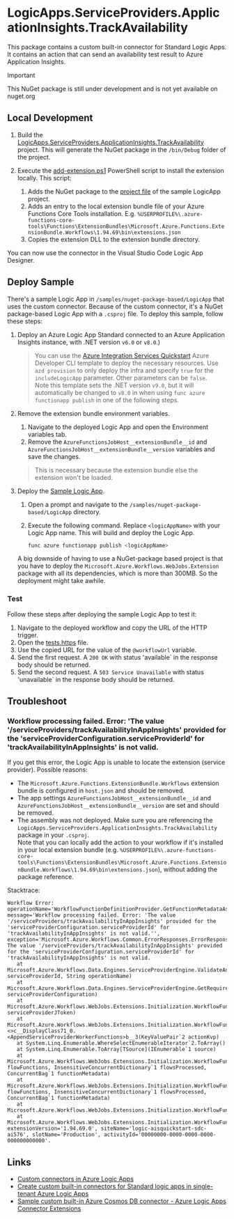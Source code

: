 # LogicApps.ServiceProviders.ApplicationInsights.TrackAvailability

This package contains a custom built-in connector for Standard Logic Apps. It contains an action that can send an availability test result to Azure Application Insights.

> [!IMPORTANT]  
> This NuGet package is still under development and is not yet available on nuget.org

## Local Development

1. Build the [LogicApps.ServiceProviders.ApplicationInsights.TrackAvailability](/src/LogicApps.ServiceProviders.ApplicationInsights.TrackAvailability.csproj) project. This will generate the NuGet package in the `/bin/Debug` folder of the project.

1. Execute the [add-extension.ps1](/script/add-extension.ps1) PowerShell script to install the extension locally. This script:

    1. Adds the NuGet package to the [project file](/samples/nuget-package-based/LogicApp/LogicApp.csproj) of the sample LogicApp project.
    1. Adds an entry to the local extension bundle file of your Azure Functions Core Tools installation. 
       E.g. `%USERPROFILE%\.azure-functions-core-tools\Functions\ExtensionBundles\Microsoft.Azure.Functions.ExtensionBundle.Workflows\1.94.69\bin\extensions.json`
    1. Copies the extension DLL to the extension bundle directory.

You can now use the connector in the Visual Studio Code Logic App Designer.

## Deploy Sample

There's a sample Logic App in `/samples/nuget-package-based/LogicApp` that uses the custom connector. Because of the custom connector, it's a NuGet package-based Logic App with a `.csproj` file. To deploy this sample, follow these steps:

1. Deploy an Azure Logic App Standard connected to an Azure Application Insights instance, with .NET version `v6.0` or `v8.0`.)  

   > You can use the [Azure Integration Services Quickstart](https://github.com/ronaldbosma/azure-integration-services-quickstart) Azure Developer CLI template to deploy the necessary resources. 
   > Use `azd provision` to only deploy the infra and specify `true` for the `includeLogicApp` parameter. Other parameters can be `false`.  
   > Note this template sets the .NET version `v9.0`, but it will automatically be changed to `v8.0` in when using `func azure functionapp publish` in one of the following steps.

1. Remove the extension bundle environment variables.
   1. Navigate to the deployed Logic App and open the Environment variables tab. 
   1. Remove the `AzureFunctionsJobHost__extensionBundle__id` and `AzureFunctionsJobHost__extensionBundle__version` variables and save the changes. 
   
   > This is necessary because the extension bundle else the extension won't be loaded.

1. Deploy the [Sample Logic App](/samples/nuget-package-based/LogicApp/).
   1. Open a prompt and navigate to the `/samples/nuget-package-based/LogicApp` directory.
   1. Execute the following command. Replace `<logicAppName>` with your Logic App name. This will build and deploy the Logic App.

      ```bash
      func azure functionapp publish <logicAppName>
      ```

   A big downside of having to use a NuGet-package based project is that you have to deploy the `Microsoft.Azure.Workflows.WebJobs.Extension` package with all its dependencies, which is more than 300MB. So the deployment might take awhile. 

### Test

Follow these steps after deploying the sample Logic App to test it:

1. Navigate to the deployed workflow and copy the URL of the HTTP trigger.
1. Open the [tests.https](/tests/tests.http) file.
1. Use the copied URL for the value of the `@workflowUrl` variable.
1. Send the first request. A `200 OK` with status 'available` in the response body should be returned.
1. Send the second request. A `503 Service Unavailable` with status 'unavailable` in the response body should be returned.


## Troubleshoot

### Workflow processing failed. Error: 'The value '/serviceProviders/trackAvailabilityInAppInsights' provided for the 'serviceProviderConfiguration.serviceProviderId' for 'trackAvailabilityInAppInsights' is not valid.

If you get this error, the Logic App is unable to locate the extension (service provider). Possible reasons:
- The `Microsoft.Azure.Functions.ExtensionBundle.Workflows` extension bundle is configured in `host.json` and should be removed.
- The app settings `AzureFunctionsJobHost__extensionBundle__id` and `AzureFunctionsJobHost__extensionBundle__version` are set and should be removed.
- The assembly was not deployed. Make sure you are referencing the `LogicApps.ServiceProviders.ApplicationInsights.TrackAvailability` package in your `.csproj`.  
  Note that you can locally add the action to your workflow if it's installed in your local extension bundle (e.g. `%USERPROFILE%\.azure-functions-core-tools\Functions\ExtensionBundles\Microsoft.Azure.Functions.ExtensionBundle.Workflows\1.94.69\bin\extensions.json`), without adding the package reference.

Stacktrace:

```
Workflow Error: operationName='WorkflowFunctionDefinitionProvider.GetFunctionMetadataAsync', message='Workflow processing failed. Error: 'The value '/serviceProviders/trackAvailabilityInAppInsights' provided for the 'serviceProviderConfiguration.serviceProviderId' for 'trackAvailabilityInAppInsights' is not valid.'', exception='Microsoft.Azure.Workflows.Common.ErrorResponses.ErrorResponseMessageException: The value '/serviceProviders/trackAvailabilityInAppInsights' provided for the 'serviceProviderConfiguration.serviceProviderId' for 'trackAvailabilityInAppInsights' is not valid.
   at Microsoft.Azure.Workflows.Data.Engines.ServiceProviderEngine.ValidateAndGetServiceProvider(String serviceProviderId, String operationName)
   at Microsoft.Azure.Workflows.Data.Engines.ServiceProviderEngine.GetRequiredLanguageWorkers(ServiceProviderConfiguration serviceProviderConfiguration)
   at Microsoft.Azure.Workflows.WebJobs.Extensions.Initialization.WorkflowFunctionDefinitionProvider.GetServiceProviderLanguageWorkers(JToken serviceProviderJToken)
   at Microsoft.Azure.Workflows.WebJobs.Extensions.Initialization.WorkflowFunctionDefinitionProvider.<>c__DisplayClass71_0.<AppendServiceProviderWorkerFunctions>b__3(KeyValuePair`2 actionKvp)
   at System.Linq.Enumerable.WhereSelectEnumerableIterator`2.ToArray()
   at System.Linq.Enumerable.ToArray[TSource](IEnumerable`1 source)
   at Microsoft.Azure.Workflows.WebJobs.Extensions.Initialization.WorkflowFunctionDefinitionProvider.AppendServiceProviderWorkerFunctions(FlowFunction[] flowFunctions, InsensitiveConcurrentDictionary`1 flowsProcessed, ConcurrentBag`1 functionMetadata)
   at Microsoft.Azure.Workflows.WebJobs.Extensions.Initialization.WorkflowFunctionDefinitionProvider.LoadRequiredLanguageTriggerBinding(FlowFunction[] flowFunctions, InsensitiveConcurrentDictionary`1 flowsProcessed, ConcurrentBag`1 functionMetadata)
   at Microsoft.Azure.Workflows.WebJobs.Extensions.Initialization.WorkflowFunctionDefinitionProvider.ProcessWorkflowFiles()
   at Microsoft.Azure.Workflows.WebJobs.Extensions.Initialization.WorkflowFunctionDefinitionProvider.GetFunctionMetadataAsync()', extensionVersion='1.94.69.0', siteName='logic-aisquickstart-sdc-ai576', slotName='Production', activityId='00000000-0000-0000-0000-000000000000'.
```

## Links

- [Custom connectors in Azure Logic Apps](https://learn.microsoft.com/en-us/azure/logic-apps/custom-connector-overview)
- [Create custom built-in connectors for Standard logic apps in single-tenant Azure Logic Apps](https://learn.microsoft.com/en-us/azure/logic-apps/create-custom-built-in-connector-standard)
- [ Sample custom built-in Azure Cosmos DB connector - Azure Logic Apps Connector Extensions](https://github.com/Azure/logicapps-connector-extensions/tree/CosmosDB/src/CosmosDB)
